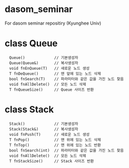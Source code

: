 # dasom_seminar
For dasom seminar repositiry (Kyunghee Univ)

# class Queue
      Queue()             // 기본생성자
      Queue(Queue&)       // 복사생성자
      void fnEnQueue(T)   // 새로운 노드 생성
      T fnDeQueue()       // 맨 앞에 있는 노드 삭제
      bool fnSearch(T)    // 파라미터와 같은 값을 가진 노드 찾음
      void fnAllDelete()  // 모든 노드 삭제
      T fnQueueSize()     // Queue 사이즈 반환

# class Stack
      Stack()             // 기본생성자
      Stack(Stack&)       // 복사생성자
      void fnPush(T)      // 새로운 노드 생성
      T fnPop()           // 맨 위에 있는 노드 삭제
      T fnTop()           // 맨 위에 있는 노드 반환
      bool fnSearch(int)  // 파라미터와 같은 값을 가진 노드 찾음
      void fnAllDelete()  // 모든 노드 삭제
      T fnStackSize()     // Stack 사이즈 반환

